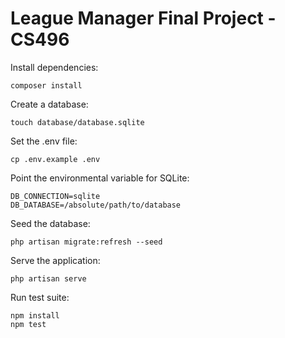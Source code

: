 # League Manager Final Project - CS496  
Install dependencies:
```
composer install
```
Create a database:  
```
touch database/database.sqlite
```
Set the .env file:  
```
cp .env.example .env
```
Point the environmental variable for SQLite:   
```
DB_CONNECTION=sqlite
DB_DATABASE=/absolute/path/to/database
```
Seed the database:  
```
php artisan migrate:refresh --seed
```
Serve the application:  
```
php artisan serve
```
Run test suite:  
```
npm install
npm test
```